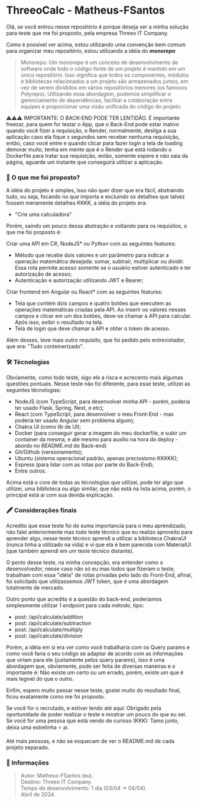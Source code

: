 # ThreeoCalc - Matheus-FSantos

Olá, se você entrou nesse repositório é porque deseja ver a minha solução para teste que me foi proposto, pela empresa Threeo IT Company.

Como é possivel ver acima, estou utilizando uma convenção bem comum para organizar meu repositório, estou utilizando a idéia do ***monorepo***

> Monorepo: Um monorepo é um conceito de desenvolvimento de software onde todo o código-fonte de um projeto é mantido em um único repositório. Isso significa que todos os componentes, módulos e bibliotecas relacionados a um projeto são armazenados juntos, em vez de serem divididos em vários repositórios menores (os famosos Polyrepo). Utilizando essa abordagem, podemos simplificar o gerenciamento de dependências, facilitar a colaboração entre equipes e proporcionar uma visão unificada do código do projeto.

⚠️⚠️⚠️ IMPORTANTE: O BACK-END PODE TER LENTIDÃO. É importante freezar, para quem for testar o App, que o Back-End pode estar inativo quando você fizer a requisição, o Render, normalmente, desliga a sua aplicação caso ela fique x segundos sem receber nenhuma requisição, então, caso você entre e quando clicar para fazer login a tela de loading demorar muito, tenha em mente que é o Render que está rodando o Dockerfile para tratar sua requisição, então, somente espere e não saia da página, aguarde um instante que conseguirá utilizar a aplicação.

### 🎯 O que me foi proposto?

A idéia do projeto é simples, isso não quer dizer que era fácil, abstraindo tudo, ou seja, focando no que importa e excluindo os detalhes que talvez fossem meramente detalhes KKKK, a idéia do projeto era:

- "Crie uma calculadora".

Porém, saindo um pouco dessa abstração e voltando para os requisitos, o que me foi proposto é:

Criar uma API em C#, NodeJS* ou Python com as seguintes features:
- Método que recebe dois valores e um parâmetro para indicar a operação matemática desejada: somar, subtrair, multiplicar ou dividir. Essa rota permite acesso somente se o usuário estiver autenticado e ter autorização de acesso;
- Autenticação e autorização utilizando JWT e Bearer;

Criar frontend em Angular ou React* com as seguintes features:
- Tela que contém dois campos e quatro botões que executem as operações matemáticas criadas pela API. Ao inserir os valores nesses campos e clicar em um dos botões, deve-se chamar a API para calcular. Após isso, exibir o resultado na tela.
- Tela de login que deve chamar a API e obter o token de acesso.

Além desses, teve mais outro requisito, que foi pedido pelo entrevistador, que era: "Tudo conteinerizado".

### 🛠️ Técnologias

Obviamente, como todo teste, sigo ele a risca e acrecento mais algumas questões pontuais. Nesse teste não foi diferente, para esse teste, utilizei as seguintes técnologias:

- NodeJS (com TypeScript, para desenvolver minha API - porém, poderia ter usado Flask, Spring, Nest, e etc);
- React (com TypeScript, para desenvolver o meu Front-End - mas poderia ter usado Angular sem problema algum);
- Chakra UI (como lib de UI);
- Docker (para conseguir gerar a imagem do meu dockerfile, e subir um container da mesma, e até mesmo para auxilio na hora do deploy - abordo no README.md do Back-end)
- Git/Github (versionamento);
- Ubuntu (sistema operacional padrão, apenas preciosismo KKKKK);
- Express (para lidar com as rotas por parte do Back-End);
- Entre outros.

Acima está o core de todas as técnologias que utilizei, pode ter algo que utilizei, uma biblioteca ou algo similar, que não está na lista acima, porém, o principal está ai com sua devida explicação.

### 🖋️ Considerações finais

Acredito que esse teste foi de suma importancia para o meu aprendizado, não falei anteriormente mas todo teste técnico que eu realizo aproveito para aprender algo, nesse teste técnico aprendi a utilizar a biblioteca ChakraUI (nunca tinha a utilizado na vida) e vi que ela é bem parecida com MaterialUI (que também aprendi em um teste técnico distante).

O ponto desse teste, na minha concepção, era entender como o desenvolvedor, nesse caso não só eu mas todos que fizeram o teste, trabalham com essa "idéia" de rotas privadas pelo lado do Front-End, afinal, foi solicitado que utilizassemos JWT token, que é uma abordagem totalmente de mercado.

Outro ponto que acredito é a questão do back-end, poderiamos simplesmente utilizar 1 endpoint para cada método, tipo:

- post: /api/calculate/addition
- post: /api/calculate/subtraction
- post: /api/calculate/multiply
- post: /api/calculate/division

Porém, a idéia em si era ver como você trabalharia com os Query params e como você faria o seu código se adaptar de acordo com as informações que viriam para ele (justamente pelos query params), isso é uma abordagem que, obviamente, pode ser feita de diversas maneiras e o importante é: Não existe um certo ou um errado, porém, existe um que é mais legivel do que o outro.

Enfim, espero muito passar nesse teste, gostei muito do resultado final, ficou exatamente como me foi proposto.

Se você for o recrutado, e estiver lendo até aqui: Obrigado pela oportunidade de poder realizar o teste e mostrar um pouco do que eu sei.
Se você for uma pessoa que está vendo de curioso (KKK): Tamo junto, deixa uma estrelinha ⭐ ai.

Até mais pessoas, e não se esquecam de ver o README.md de cada projeto separado.

### 📜 Informações

> Autor: Matheus-FSantos (eu).</br>
> Destino: Threeo IT Company.</br>
> Tempo de desenvolvimento: 1 dia (03/04 -> 04/04).</br>
> Abril de 2024.
